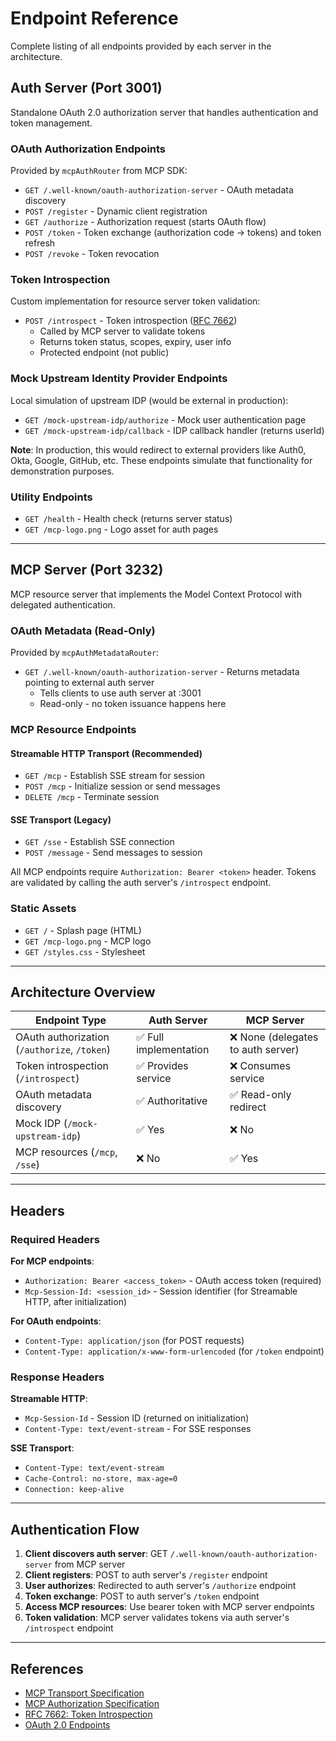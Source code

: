 # Endpoint Reference

Complete listing of all endpoints provided by each server in the architecture.

## Auth Server (Port 3001)

Standalone OAuth 2.0 authorization server that handles authentication and token management.

### OAuth Authorization Endpoints
Provided by `mcpAuthRouter` from MCP SDK:

- `GET /.well-known/oauth-authorization-server` - OAuth metadata discovery
- `POST /register` - Dynamic client registration
- `GET /authorize` - Authorization request (starts OAuth flow)
- `POST /token` - Token exchange (authorization code → tokens) and token refresh
- `POST /revoke` - Token revocation

### Token Introspection
Custom implementation for resource server token validation:

- `POST /introspect` - Token introspection ([RFC 7662](https://datatracker.ietf.org/doc/html/rfc7662))
  - Called by MCP server to validate tokens
  - Returns token status, scopes, expiry, user info
  - Protected endpoint (not public)

### Mock Upstream Identity Provider Endpoints
Local simulation of upstream IDP (would be external in production):

- `GET /mock-upstream-idp/authorize` - Mock user authentication page
- `GET /mock-upstream-idp/callback` - IDP callback handler (returns userId)

**Note**: In production, this would redirect to external providers like Auth0, Okta, Google, GitHub, etc. These endpoints simulate that functionality for demonstration purposes.

### Utility Endpoints
- `GET /health` - Health check (returns server status)
- `GET /mcp-logo.png` - Logo asset for auth pages

---

## MCP Server (Port 3232)

MCP resource server that implements the Model Context Protocol with delegated authentication.

### OAuth Metadata (Read-Only)
Provided by `mcpAuthMetadataRouter`:

- `GET /.well-known/oauth-authorization-server` - Returns metadata pointing to external auth server
  - Tells clients to use auth server at :3001
  - Read-only - no token issuance happens here

### MCP Resource Endpoints

#### Streamable HTTP Transport (Recommended)
- `GET /mcp` - Establish SSE stream for session
- `POST /mcp` - Initialize session or send messages
- `DELETE /mcp` - Terminate session

#### SSE Transport (Legacy)
- `GET /sse` - Establish SSE connection
- `POST /message` - Send messages to session

All MCP endpoints require `Authorization: Bearer <token>` header. Tokens are validated by calling the auth server's `/introspect` endpoint.

### Static Assets
- `GET /` - Splash page (HTML)
- `GET /mcp-logo.png` - MCP logo
- `GET /styles.css` - Stylesheet

---

## Architecture Overview

| Endpoint Type | Auth Server | MCP Server |
|---------------|-------------|------------|
| OAuth authorization (`/authorize`, `/token`) | ✅ Full implementation | ❌ None (delegates to auth server) |
| Token introspection (`/introspect`) | ✅ Provides service | ❌ Consumes service |
| OAuth metadata discovery | ✅ Authoritative | ✅ Read-only redirect |
| Mock IDP (`/mock-upstream-idp`) | ✅ Yes | ❌ No |
| MCP resources (`/mcp`, `/sse`) | ❌ No | ✅ Yes |

---

## Headers

### Required Headers

**For MCP endpoints**:
- `Authorization: Bearer <access_token>` - OAuth access token (required)
- `Mcp-Session-Id: <session_id>` - Session identifier (for Streamable HTTP, after initialization)

**For OAuth endpoints**:
- `Content-Type: application/json` (for POST requests)
- `Content-Type: application/x-www-form-urlencoded` (for `/token` endpoint)

### Response Headers

**Streamable HTTP**:
- `Mcp-Session-Id` - Session ID (returned on initialization)
- `Content-Type: text/event-stream` - For SSE responses

**SSE Transport**:
- `Content-Type: text/event-stream`
- `Cache-Control: no-store, max-age=0`
- `Connection: keep-alive`

---

## Authentication Flow

1. **Client discovers auth server**: GET `/.well-known/oauth-authorization-server` from MCP server
2. **Client registers**: POST to auth server's `/register` endpoint
3. **User authorizes**: Redirected to auth server's `/authorize` endpoint
4. **Token exchange**: POST to auth server's `/token` endpoint
5. **Access MCP resources**: Use bearer token with MCP server endpoints
6. **Token validation**: MCP server validates tokens via auth server's `/introspect` endpoint

---

## References

- [MCP Transport Specification](https://modelcontextprotocol.io/specification/2025-03-26/basic/transports)
- [MCP Authorization Specification](https://modelcontextprotocol.io/specification/2025-06-18/basic/authorization)
- [RFC 7662: Token Introspection](https://datatracker.ietf.org/doc/html/rfc7662)
- [OAuth 2.0 Endpoints](https://www.oauth.com/oauth2-servers/definitions/)